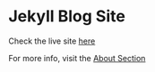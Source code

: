 # Jekyll Blog Site

Check the live site [here](https://erikathea.com)

For more info, visit the [About Section](https://erikathea.com/about)
